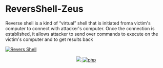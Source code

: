 # ReversShell-Zeus
 Reverse shell is a kind of
 “virtual” shell that is initiated froma victim's computer to connect with attacker's computer.
 Once the connection is established, it allows attacker
 to send over commands to execute on the victim's computer and to get results back
 
 
 <a href="https://github.com/Deusnegro" target="_blank"><img src="https://s4.uupload.ir/files/download_epop_thumb.png" border="0" alt="Revers Shell" /></a>
 
 <p align="center">
  <a href="http://python.org">
    <img src="https://img.shields.io/badge/python-v3.9.5-blue">
  </a>
 <a href="https://en.wikipedia.org/wiki/List_of_TCP_and_UDP_port_numbers">
    <img src="https://img.shields.io/badge/Tcp-Port-black"
         alt="php">

